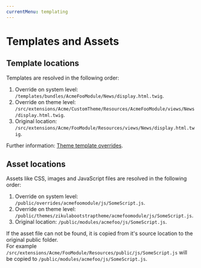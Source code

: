 ```yaml
---
currentMenu: templating
---
```

# Templates and Assets

## Template locations

Templates are resolved in the following order:

1. Override on system level: `/templates/bundles/AcmeFooModule/News/display.html.twig`.
2. Override on theme level: `/src/extensions/Acme/CustomTheme/Resources/AcmeFooModule/views/News/display.html.twig`.
3. Original location: `/src/extensions/Acme/FooModule/Resources/views/News/display.html.twig`.

Further information: [Theme template overrides](../Themes/TemplateOverrides.md).

## Asset locations

Assets like CSS, images and JavaScript files are resolved in the following order:

1. Override on system level: `/public/overrides/acmefoomodule/js/SomeScript.js`.
2. Override on theme level: `/public/themes/zikulabootstraptheme/acmefoomodule/js/SomeScript.js`.
3. Original location: `/public/modules/acmefoo/js/SomeScript.js`.

If the asset file can not be found, it is copied from it's source location to the original public folder.  
For example `/src/extensions/Acme/FooModule/Resources/public/js/SomeScript.js` will be copied to `/public/modules/acmefoo/js/SomeScript.js`.
